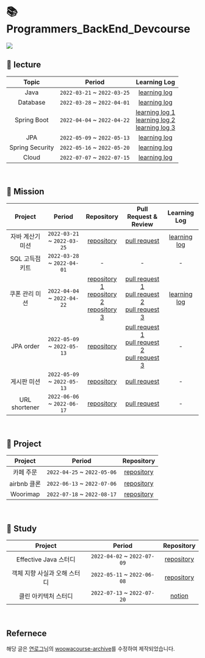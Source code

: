 # 📚 Programmers_BackEnd_Devcourse


![](https://i.imgur.com/bbdR1Fp.png)


## 📕 lecture
| Topic | Period | Learning Log | 
|:----------:|:-----:|:---:|
|Java|`2022-03-21` ~ `2022-03-25`|[learning log](https://github.com/yuminhwan/programmers_TIL/tree/main/1.%20Java)|
|Database|`2022-03-28` ~ `2022-04-01`|[learning log](https://github.com/yuminhwan/programmers_TIL/tree/main/2.%20Database)|
|Spring Boot|`2022-04-04` ~ `2022-04-22`|[learning log 1](https://github.com/yuminhwan/programmers_TIL/tree/main/3.%20SpringBoot%20Part1) <br> [learning log 2](https://github.com/yuminhwan/programmers_TIL/tree/main/4.%20SpringBoot%20Part2) <br> [learning log 3](https://github.com/yuminhwan/programmers_TIL/tree/main/5.%20SpringBoot%20Part3) |
|JPA|`2022-05-09` ~ `2022-05-13`|[learning log](https://github.com/yuminhwan/programmers_TIL/tree/main/6.%20JPA)|
|Spring Security|`2022-05-16` ~ `2022-05-20`|[learning log](https://github.com/yuminhwan/programmers_TIL/tree/main/7.%20Spring%20Security)|
|Cloud|`2022-07-07` ~ `2022-07-15`|[learning log](https://github.com/yuminhwan/programmers_TIL/tree/main/8.%20Cloud)|


<br>

## 📙 Mission 
| Project | Period | Repository | Pull Request & Review | Learning Log |
|:----------:|:-----:|:---:|:---:|:---:|
|자바 계산기 미션|`2022-03-21` ~ `2022-03-25`|[repository](https://github.com/yuminhwan/java-calculator/tree/yuminhwan)|[pull request](https://github.com/prgrms-be-devcourse/java-calculator/pull/19)|[learning log](https://studyhardd.tistory.com/47?category=1004704)|
|SQL 고득점 키트|`2022-03-28` ~ `2022-04-01`|-|-|-|
|쿠폰 관리 미션|`2022-04-04` ~ `2022-04-22`|[repository 1](https://github.com/yuminhwan/springboot-basic/tree/week1/yuminhwan) <br> [repository 2](https://github.com/yuminhwan/springboot-basic/tree/week2/yuminhwan) <br>[repository 3](https://github.com/yuminhwan/springboot-basic/tree/week3/yuiminhwan) |[pull request 1](https://github.com/prgrms-be-devcourse/springboot-basic/pull/186) <br> [pull request 2](https://github.com/prgrms-be-devcourse/springboot-basic/pull/186) <br> [pull request 3](https://github.com/prgrms-be-devcourse/springboot-basic/pull/425)|[learning log](https://studyhardd.tistory.com/68?category=1004704)|
|JPA order|`2022-05-09` ~ `2022-05-13`|[repository](https://github.com/yuminhwan/springboot-jpa)|[pull request 1](https://github.com/prgrms-be-devcourse/springboot-jpa/pull/13) <br>[pull request 2](https://github.com/prgrms-be-devcourse/springboot-basic/pull/272) <br>[pull request 3](https://github.com/prgrms-be-devcourse/springboot-jpa/pull/93)|-|
|게시판 미션|`2022-05-09` ~ `2022-05-13`|[repository](https://github.com/yuminhwan/springboot-board-jpa)|[pull request](https://github.com/prgrms-be-devcourse/springboot-board-jpa/pull/92)|-|
|URL shortener|`2022-06-06` ~ `2022-06-17`|[repository](https://github.com/yuminhwan/springboot-url-shortener)|[pull request](https://github.com/prgrms-be-devcourse/springboot-url-shortener/pull/17)|-|

<br>


## 📗 Project 
| Project | Period | Repository |
|:----------:|:-----:|:---:|
|카페 주문|`2022-04-25` ~ `2022-05-06`|[repository](https://github.com/yuminhwan/spring-cafe)|
|airbnb 클론|`2022-06-13` ~ `2022-07-06`|[repository](https://github.com/prgrms-be-devcourse/BEDV2_Amabnb)|
|Woorimap|`2022-07-18` ~ `2022-08-17`|[repository](https://github.com/prgrms-web-devcourse/Team-MusseukPeople-WooriMap-BE)|


<br>

## 📔 Study 

| Project | Period | Repository |
|:---:|:---:|:---:|
|Effective Java 스터디|`2022-04-02` ~ `2022-07-09`|[repository](https://github.com/prgrms-web-devcourse/BE-Team-preAmand-Effective-Java/issues)|
|객체 지향 사실과 오해 스터디|`2022-05-11` ~ `2022-06-08`|[repository](https://github.com/dya-mond/Book-Study)|
|클린 아키텍처 스터디|`2022-07-13` ~ `2022-07-20`|[notion](https://backend-devcourse.notion.site/59f6e5d0c20348f69d6845d38326495c)|

<br>

## Refernece 
해당 글은 [연로그](https://yeonyeon.tistory.com/)님의 [woowacourse-archive](https://github.com/yeon-06/woowacourse-archive)를 수정하여 제작되었습니다.
